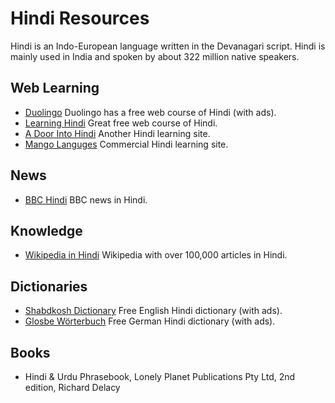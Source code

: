 # Hindi Resources 

Hindi is an Indo-European language written in the Devanagari script. Hindi is mainly used in India and spoken by about 322 million native speakers.

## Web Learning

* [Duolingo](https://www.duolingo.com/) Duolingo has a free web course of Hindi (with ads).
* [Learning Hindi](http://www.learning-hindi.com) Great free web course of Hindi.
* [A Door Into Hindi](https://taj.oasis.unc.edu/) Another Hindi learning site.
* [Mango Languges](https://mangolanguages.com/) Commercial Hindi learning site.

## News

* [BBC Hindi](https://www.bbc.com/hindi) BBC news in Hindi.

## Knowledge

* [Wikipedia in Hindi](https://hi.wikipedia.org) Wikipedia with over 100,000 articles in Hindi.

## Dictionaries

* [Shabdkosh Dictionary](https://www.shabdkosh.com/) Free English Hindi dictionary (with ads).
* [Glosbe Wörterbuch](https://de.glosbe.com/de/hi/) Free German Hindi dictionary (with ads).


## Books
* Hindi & Urdu Phrasebook, Lonely Planet Publications Pty Ltd, 2nd edition, Richard Delacy
